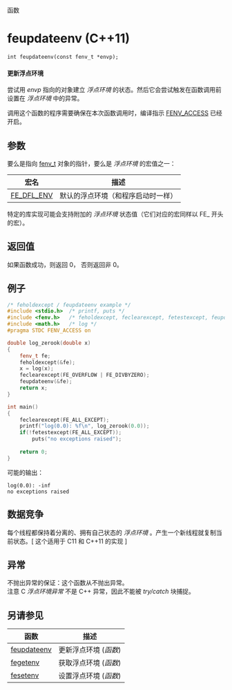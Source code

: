 函数

# feupdateenv (C++11)

`int feupdateenv(const fenv_t *envp);`

#### 更新浮点环境

尝试用 _envp_ 指向的对象建立 _浮点环境_ 的状态。然后它会尝试触发在函数调用前设置在 _浮点环境_ 中的异常。

调用这个函数的程序需要确保在本次函数调用时，编译指示 [FENV_ACCESS](FENV_ACCESS.md) 已经开启。


## 参数

要么是指向 [fenv_t](fenv_t.md) 对象的指针，要么是 _浮点环境_ 的宏值之一：

宏名       | 描述
---------- | ----
[FE_DFL_ENV](FE_DFL_ENV.md) | 默认的浮点环境（和程序启动时一样）

特定的库实现可能会支持附加的 _浮点环境_ 状态值（它们对应的宏同样以 FE_ 开头的宏）。


## 返回值

如果函数成功，则返回 0， 否则返回非 0。


## 例子

```cpp
/* feholdexcept / feupdateenv example */
#include <stdio.h>	/* printf, puts */
#include <fenv.h>	/* feholdexcept, feclearexcept, fetestexcept, feupdateenv, FE_* */
#include <math.h>	/* log */
#pragma STDC FENV_ACCESS on

double log_zerook(double x)
{
	fenv_t fe;
	feholdexcept(&fe);
	x = log(x);
	feclearexcept(FE_OVERFLOW | FE_DIVBYZERO);
	feupdateenv(&fe);
	return x;
}

int main()
{
	feclearexcept(FE_ALL_EXCEPT);
	printf("log(0.0): %f\n", log_zerook(0.0));
	if(!fetestexcept(FE_ALL_EXCEPT));
		puts("no exceptions raised");
	
	return 0;
}
```

可能的输出：  
```
log(0.0): -inf
no exceptions raised
```


## 数据竞争

每个线程都保持着分离的、拥有自己状态的 _浮点环境_ 。产生一个新线程就复制当前状态。[ 这个适用于 C11 和 C++11 的实现 ]


## 异常

不抛出异常的保证：这个函数从不抛出异常。  
注意 C _浮点环境异常_ 不是 C++ 异常，因此不能被 _try/catch_ 块捕捉。


## 另请参见

函数                          | 描述
----------------------------- | ---------------------
[feupdateenv](feupdateenv.md) | 更新浮点环境 (_函数_)
[fegetenv](fegetenv.md)       | 获取浮点环境 (_函数_)
[fesetenv](fesetenv.md)       | 设置浮点环境 (_函数_)
